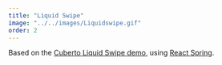 ```yaml
---
title: "Liquid Swipe"
image: "../../images/Liquidswipe.gif"
order: 2
---
```


Based on the [Cuberto Liquid Swipe demo](https://twitter.com/cuberto/status/1083060891657125889), using [React Spring](react-spring.io/).
